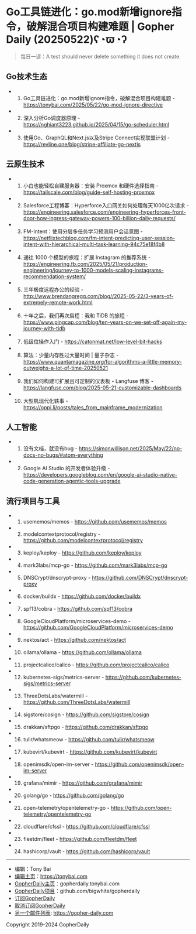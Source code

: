 # Go工具链进化：go.mod新增ignore指令，破解混合项目构建难题 | Gopher Daily (20250522)ʕ◔ϖ◔ʔ

>每日一谚：A test should never delete something it does not create.

## Go技术生态


- 1. Go工具链进化：go.mod新增ignore指令，破解混合项目构建难题 - https://tonybai.com/2025/05/22/go-mod-ignore-directive

- 2. 深入分析Go调度器原理 - https://nghiant3223.github.io/2025/04/15/go-scheduler.html

- 3. 使用Go、GraphQL和Next.js以及Stripe Connect实现联盟计划 - https://revline.one/blog/stripe-affiliate-go-nextjs


## 云原生技术


- 1. 小白也能轻松自建服务器：安装 Proxmox 和硬件选择指南 - https://tailscale.com/blog/guide-self-hosting-proxmox

- 2. Salesforce工程博客：Hyperforce入口网关如何处理每天1000亿次请求 - https://engineering.salesforce.com/engineering-hyperforces-front-door-how-ingress-gateway-powers-100-billion-daily-requests/

- 3. FM-Intent：使用分层多任务学习预测用户会话意图 - https://netflixtechblog.com/fm-intent-predicting-user-session-intent-with-hierarchical-multi-task-learning-94c75e18f4b8

- 4. 通往 1000 个模型的旅程：扩展 Instagram 的推荐系统 - https://engineering.fb.com/2025/05/21/production-engineering/journey-to-1000-models-scaling-instagrams-recommendation-system/

- 5. 三年极度远程办公的经验 - http://www.brendangregg.com/blog//2025-05-22/3-years-of-extremely-remote-work.html

- 6. 十年之后，我们再次启程：我和 TiDB 的旅程 - https://www.pingcap.com/blog/ten-years-on-we-set-off-again-my-journey-with-tidb

- 7. 低级位操作入门 - https://catonmat.net/low-level-bit-hacks

- 8. 算法：少量内存胜过大量时间 | 量子杂志 - https://www.quantamagazine.org/for-algorithms-a-little-memory-outweighs-a-lot-of-time-20250521

- 9. 我们如何构建可扩展且可定制的仪表板 - Langfuse 博客 - https://langfuse.com/blog/2025-05-21-customizable-dashboards

- 10. 大型机现代化轶事 - https://oppi.li/posts/tales_from_mainframe_modernization


## 人工智能


- 1. 没有文档，就没有bug - https://simonwillison.net/2025/May/22/no-docs-no-bugs/#atom-everything

- 2. Google AI Studio 的开发者体验升级 - https://developers.googleblog.com/en/google-ai-studio-native-code-generation-agentic-tools-upgrade


## 流行项目与工具


- 1. usememos/memos - https://github.com/usememos/memos

- 2. modelcontextprotocol/registry - https://github.com/modelcontextprotocol/registry

- 3. keploy/keploy - https://github.com/keploy/keploy

- 4. mark3labs/mcp-go - https://github.com/mark3labs/mcp-go

- 5. DNSCrypt/dnscrypt-proxy - https://github.com/DNSCrypt/dnscrypt-proxy

- 6. docker/buildx - https://github.com/docker/buildx

- 7. spf13/cobra - https://github.com/spf13/cobra

- 8. GoogleCloudPlatform/microservices-demo - https://github.com/GoogleCloudPlatform/microservices-demo

- 9. nektos/act - https://github.com/nektos/act

- 10. ollama/ollama - https://github.com/ollama/ollama

- 11. projectcalico/calico - https://github.com/projectcalico/calico

- 12. kubernetes-sigs/metrics-server - https://github.com/kubernetes-sigs/metrics-server

- 13. ThreeDotsLabs/watermill - https://github.com/ThreeDotsLabs/watermill

- 14. sigstore/cosign - https://github.com/sigstore/cosign

- 15. drakkan/sftpgo - https://github.com/drakkan/sftpgo

- 16. tulir/whatsmeow - https://github.com/tulir/whatsmeow

- 17. kubevirt/kubevirt - https://github.com/kubevirt/kubevirt

- 18. openimsdk/open-im-server - https://github.com/openimsdk/open-im-server

- 19. grafana/mimir - https://github.com/grafana/mimir

- 20. golang/go - https://github.com/golang/go

- 21. open-telemetry/opentelemetry-go - https://github.com/open-telemetry/opentelemetry-go

- 22. cloudflare/cfssl - https://github.com/cloudflare/cfssl

- 23. fleetdm/fleet - https://github.com/fleetdm/fleet

- 24. hashicorp/vault - https://github.com/hashicorp/vault


----

- 编辑：Tony Bai
- [编辑主页](https://tonybai.com)：https://tonybai.com
- [GopherDaily主页](https://gopherdaily.tonybai.com)：gopherdaily.tonybai.com
- [GopherDaily项目](https://github.com/bigwhite/gopherdaily)：github.com/bigwhite/gopherdaily
- [订阅GopherDaily](https://gopherdaily.tonybai.com/subscribe)
- [取消订阅GopherDaily](https://gopherdaily.tonybai.com/unsubscribe)
- [另一个邮件列表](https://gopher-daily.com): https://gopher-daily.com

Copyright 2019-2024 GopherDaily
